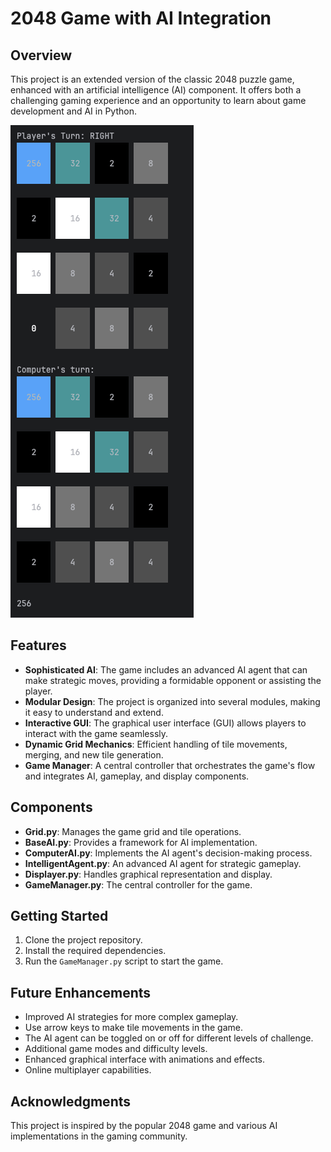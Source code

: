 
# 2048 Game with AI Integration

## Overview

This project is an extended version of the classic 2048 puzzle game, enhanced with an artificial intelligence (AI) component. It offers both a challenging gaming experience and an opportunity to learn about game development and AI in Python.

![2048 Game](2048.png)

## Features

- **Sophisticated AI**: The game includes an advanced AI agent that can make strategic moves, providing a formidable opponent or assisting the player.
- **Modular Design**: The project is organized into several modules, making it easy to understand and extend.
- **Interactive GUI**: The graphical user interface (GUI) allows players to interact with the game seamlessly.
- **Dynamic Grid Mechanics**: Efficient handling of tile movements, merging, and new tile generation.
- **Game Manager**: A central controller that orchestrates the game's flow and integrates AI, gameplay, and display components.

## Components

- **Grid.py**: Manages the game grid and tile operations.
- **BaseAI.py**: Provides a framework for AI implementation.
- **ComputerAI.py**: Implements the AI agent's decision-making process.
- **IntelligentAgent.py**: An advanced AI agent for strategic gameplay.
- **Displayer.py**: Handles graphical representation and display.
- **GameManager.py**: The central controller for the game.

## Getting Started

1. Clone the project repository.
2. Install the required dependencies.
3. Run the `GameManager.py` script to start the game.

## Future Enhancements

- Improved AI strategies for more complex gameplay.
- Use arrow keys to make tile movements in the game.
- The AI agent can be toggled on or off for different levels of challenge.
- Additional game modes and difficulty levels.
- Enhanced graphical interface with animations and effects.
- Online multiplayer capabilities.

## Acknowledgments

This project is inspired by the popular 2048 game and various AI implementations in the gaming community.

